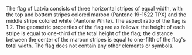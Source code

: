 The flag of Latvia consists of three horizontal stripes of equal width, with the top and bottom stripes colored maroon (Pantone 19-1522 TPX) and the middle stripe colored white (Pantone White). The aspect ratio of the flag is 1:2. The geometric properties of the flag are as follows: the height of each stripe is equal to one-third of the total height of the flag; the distance between the center of the maroon stripes is equal to one-fifth of the flag's total width. The flag does not contain any other elements or symbols.